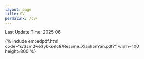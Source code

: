 ```yaml
---
layout: page
title: CV
permalink: /cv/
---
```


Last Update Time: 2025-06

{% include embedpdf.html code="s/3sm2we3ybxselc8/Resume_XiaohanYan.pdf?" width=100 height=800 %}
